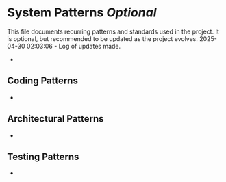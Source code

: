 # System Patterns *Optional*

This file documents recurring patterns and standards used in the project.
It is optional, but recommended to be updated as the project evolves.
2025-04-30 02:03:06 - Log of updates made.

*

## Coding Patterns

*

## Architectural Patterns

*

## Testing Patterns

*